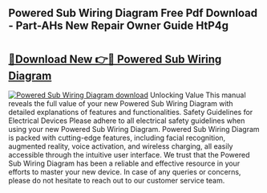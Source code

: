 ## Powered Sub Wiring Diagram Free Pdf Download - Part-AHs New Repair Owner Guide HtP4g

# <h2><a href="http://dfpf6z6.blite.top/?on=Powered+Sub+Wiring+Diagram">🔗Download New 👉🔴 Powered Sub Wiring Diagram</a></h2>

[![Powered Sub Wiring Diagram download](https://i.imgur.com/lujVjoI.png)](http://dfpf6z6.blite.top/?on=Powered+Sub+Wiring+Diagram)
Unlocking Value This manual reveals the full value of your new Powered Sub Wiring Diagram with detailed explanations of features and functionalities. Safety Guidelines for Electrical Devices Please adhere to all electrical safety guidelines when using your new Powered Sub Wiring Diagram. Powered Sub Wiring Diagram is packed with cutting-edge features, including facial recognition, augmented reality, voice activation, and wireless charging, all easily accessible through the intuitive user interface. We trust that the Powered Sub Wiring Diagram has been a reliable and effective resource in your efforts to master your new device. In case of any queries or concerns, please do not hesitate to reach out to our customer service team.
